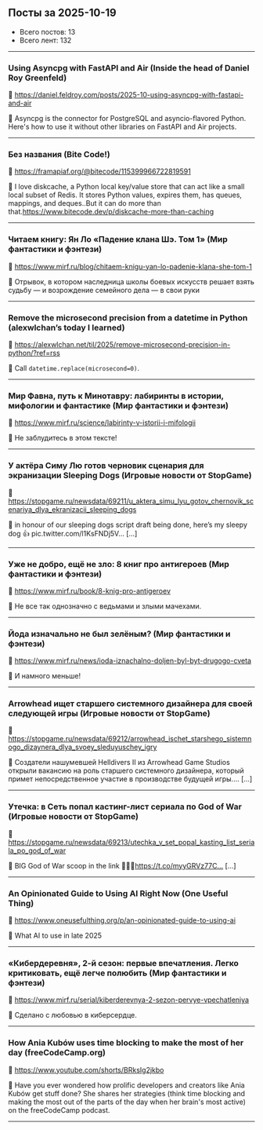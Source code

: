 ## Посты за 2025-10-19

- Всего постов: 13
- Всего лент: 132

----

### Using Asyncpg with FastAPI and Air (Inside the head of Daniel Roy Greenfeld)

🔗 https://daniel.feldroy.com/posts/2025-10-using-asyncpg-with-fastapi-and-air

💬 Asyncpg is the connector for PostgreSQL and asyncio-flavored Python. Here's how to use it without other libraries on FastAPI and Air projects.

---

### Без названия (Bite Code!)

🔗 https://framapiaf.org/@bitecode/115399966722819591

💬 I love diskcache, a Python local key/value store that can act like a small local subset of Redis. It stores Python values, expires them, has queues, mappings, and deques..But it can do more than that.https://www.bitecode.dev/p/diskcache-more-than-caching

---

### Читаем книгу: Ян Ло «Падение клана Шэ. Том 1» (Мир фантастики и фэнтези)

🔗 https://www.mirf.ru/blog/chitaem-knigu-yan-lo-padenie-klana-she-tom-1

💬 Отрывок, в котором наследница школы боевых искусств решает взять судьбу — и возрождение семейного дела — в свои руки

---

### Remove the microsecond precision from a datetime in Python (alexwlchan’s today I learned)

🔗 https://alexwlchan.net/til/2025/remove-microsecond-precision-in-python/?ref=rss

💬 Call `datetime.replace(microsecond=0)`.

---

### Мир Фавна, путь к Минотавру: лабиринты в истории, мифологии и фантастике (Мир фантастики и фэнтези)

🔗 https://www.mirf.ru/science/labirinty-v-istorii-i-mifologii

💬 Не заблудитесь в этом тексте!

---

### У актёра Симу Лю готов черновик сценария для экранизации Sleeping Dogs (Игровые новости от StopGame)

🔗 https://stopgame.ru/newsdata/69211/u_aktera_simu_lyu_gotov_chernovik_scenariya_dlya_ekranizacii_sleeping_dogs

💬 in honour of our sleeping dogs script draft being done, here’s my sleepy dog 👍 pic.twitter.com/l1KsFNDj5V… […]

---

### Уже не добро, ещё не зло: 8 книг про антигероев (Мир фантастики и фэнтези)

🔗 https://www.mirf.ru/book/8-knig-pro-antigeroev

💬 Не все так однозначно с ведьмами и злыми мачехами.

---

### Йода изначально не был зелёным? (Мир фантастики и фэнтези)

🔗 https://www.mirf.ru/news/ioda-iznachalno-doljen-byl-byt-drugogo-cveta

💬 И намного меньше!

---

### Arrowhead ищет старшего системного дизайнера для своей следующей игры (Игровые новости от StopGame)

🔗 https://stopgame.ru/newsdata/69212/arrowhead_ischet_starshego_sistemnogo_dizaynera_dlya_svoey_sleduyuschey_igry

💬 Создатели нашумевшей Helldivers II из Arrowhead Game Studios открыли вакансию на роль старшего системного дизайнера, который примет непосредственное участие в производстве будущей игры.… […]

---

### Утечка: в Сеть попал кастинг-лист сериала по God of War (Игровые новости от StopGame)

🔗 https://stopgame.ru/newsdata/69213/utechka_v_set_popal_kasting_list_seriala_po_god_of_war

💬 BIG God of War scoop in the link 👀🚨🚨https://t.co/myyGRVz77C… […]

---

### An Opinionated Guide to Using AI Right Now (One Useful Thing)

🔗 https://www.oneusefulthing.org/p/an-opinionated-guide-to-using-ai

💬 What AI to use in late 2025

---

### «Кибердеревня», 2-й сезон: первые впечатления. Легко критиковать, ещё легче полюбить (Мир фантастики и фэнтези)

🔗 https://www.mirf.ru/serial/kiberderevnya-2-sezon-pervye-vpechatleniya

💬 Сделано с любовью в киберсердце.

---

### How Ania Kubów uses time blocking to make the most of her day (freeCodeCamp.org)

🔗 https://www.youtube.com/shorts/BRksIg2jkbo

💬 Have you ever wondered how prolific developers and creators like Ania Kubów get stuff done? She shares her strategies (think time blocking and making the most out of the parts of the day when her brain's most active) on the freeCodeCamp podcast.

---


